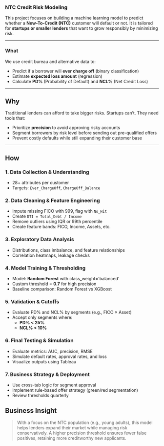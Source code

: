 ### NTC Credit Risk Modeling

This project focuses on building a machine learning model to predict whether a **New-To-Credit (NTC)** customer will default or not. It is tailored for **startups or smaller lenders** that want to grow responsibly by minimizing risk.

---

### What

We use credit bureau and alternative data to:
- Predict if a borrower will **ever charge off** (binary classification)
- Estimate **expected loss amount** (regression)
- Calculate **PD%** (Probability of Default) and **NCL%** (Net Credit Loss)

---

## Why

Traditional lenders can afford to take bigger risks. Startups can’t. They need tools that:
- Prioritize **precision** to avoid approving risky accounts
- Segment borrowers by risk level before sending out pre-qualified offers
- Prevent costly defaults while still expanding their customer base

---

##  How

### 1. Data Collection & Understanding
- 28+ attributes per customer
- Targets: `Ever_ChargeOff`, `ChargeOff_Balance`

### 2. Data Cleaning & Feature Engineering
- Impute missing FICO with 999, flag with `No_Hit`
- Create `DTI = Total_Debt / Income`
- Remove outliers using IQR or 99th percentile
- Create feature bands: FICO, Income, Assets, etc.

### 3. Exploratory Data Analysis
- Distributions, class imbalance, and feature relationships
- Correlation heatmaps, leakage checks

### 4. Model Training & Thresholding
- Model: **Random Forest** with class_weight='balanced'
- Custom threshold = **0.7** for high precision
- Baseline comparison: Random Forest vs XGBoost

### 5. Validation & Cutoffs
- Evaluate PD% and NCL% by segments (e.g., FICO × Asset)
- Accept only segments where:
  - **PD% < 25%**
  - **NCL% < 10%**

### 6. Final Testing & Simulation
- Evaluate metrics: AUC, precision, RMSE
- Simulate default rates, approval rates, and loss
- Visualize outputs using Tableau

### 7. Business Strategy & Deployment
- Use cross-tab logic for segment approval
- Implement rule-based offer strategy (green/red segmentation)
- Review thresholds quarterly




## Business Insight

> With a focus on the NTC population (e.g., young adults), this model helps lenders expand their market while managing risk conservatively. A higher precision threshold ensures fewer false positives, retaining more creditworthy new applicants.

